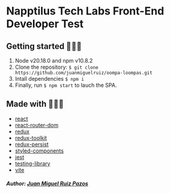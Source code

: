 # Napptilus Tech Labs Front-End Developer Test

## Getting started 🏄🏼‍♂️

1. Node v20.18.0 and npm v10.8.2
2. Clone the repository: `$ git clone https://github.com/juanmiguelruiz/oompa-loompas.git`
3. Intall dependencies `$ npm i `
4. Finally, run `$ npm start` to lauch the SPA.

## Made with 👷🏼‍♂️

- [react](https://react.dev/)
- [react-router-dom](https://reactrouter.com/en/main)
- [redux](https://redux.js.org/)
- [redux-toolkit](https://redux-toolkit.js.org/)
- [redux-persist](https://github.com/rt2zz/redux-persist)
- [styled-components](https://styled-components.com/)
- [jest](https://jestjs.io/)
- [testing-library](https://testing-library.com/)
- [vite](https://vitejs.dev/)

##### Author: [Juan Miguel Ruiz Pazos](https://www.linkedin.com/in/juanmiguelruiz)
